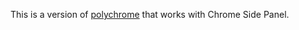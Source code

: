 This is a version of [polychrome]([url](https://chromewebstore.google.com/detail/polychrome-vertical-tab-g/pcdogalliibjgamnojnpbmbabghfijak)https://chromewebstore.google.com/detail/polychrome-vertical-tab-g/pcdogalliibjgamnojnpbmbabghfijak) that works with Chrome Side Panel. 
